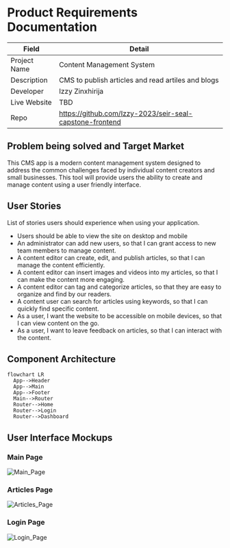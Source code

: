 # Product Requirements Documentation

| Field | Detail |
| ----- | ------ |
| Project Name |  Content Management System |
| Description |  CMS to publish articles and read artiles and blogs  |
| Developer |   Izzy Zinxhirija   |
| Live Website | TBD  |
| Repo |  https://github.com/Izzy-2023/seir-seal-capstone-frontend |

## Problem being solved and Target Market

This CMS app is a modern content management system designed to address the common challenges faced by individual content creators and small businesses. This tool will provide users the ability to create and manage content using a user friendly interface. 

## User Stories

List of stories users should experience when using your application.

- Users should be able to view the site on desktop and mobile
- An administrator can add new users, so that I can grant access to new team members to manage content.
- A content editor can create, edit, and publish articles, so that I can manage the content efficiently.
- A content editor can insert images and videos into my articles, so that I can make the content more engaging.
- A content editor can tag and categorize articles, so that they are easy to organize and find by our readers.
- A content user can search for articles using keywords, so that I can quickly find specific content.
- As a user, I want the website to be accessible on mobile devices, so that I can view content on the go.
- As a user, I want to leave feedback on articles, so that I can interact with the content.

## Component Architecture

```mermaid
flowchart LR
  App-->Header
  App-->Main
  App-->Footer
  Main-->Router
  Router-->Home
  Router-->Login
  Router-->Dashboard
```

## User Interface Mockups

### Main Page
![Main_Page](https://i.imgur.com/dEH9o0J.png)

### Articles Page
![Articles_Page](https://i.imgur.com/xRNtOLL.png)

### Login Page
![Login_Page](https://i.imgur.com/nFIVKVr.png)
